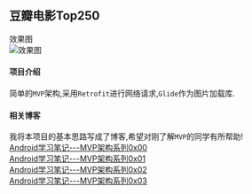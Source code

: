 ## 豆瓣电影Top250
效果图  
![效果图](http://o7x6n1hmo.bkt.clouddn.com/image/final-effect.gif)  
#### 项目介绍
简单的`MVP`架构,采用`Retrofit`进行网络请求,`Glide`作为图片加载库.
#### 相关博客
我将本项目的基本思路写成了博客,希望对刚了解`MVP`的同学有所帮助!  
[Android学习笔记---MVP架构系列0x00](https://kevinhqf.github.io/2016/07/31/mvp/)  
[Android学习笔记---MVP架构系列0x01](https://kevinhqf.github.io/2016/07/30/mvp01/)  
[Android学习笔记---MVP架构系列0x02](https://kevinhqf.github.io/2016/08/01/mvp02/)  
[Android学习笔记---MVP架构系列0x03](https://kevinhqf.github.io/2016/08/02/mvp03/)  
